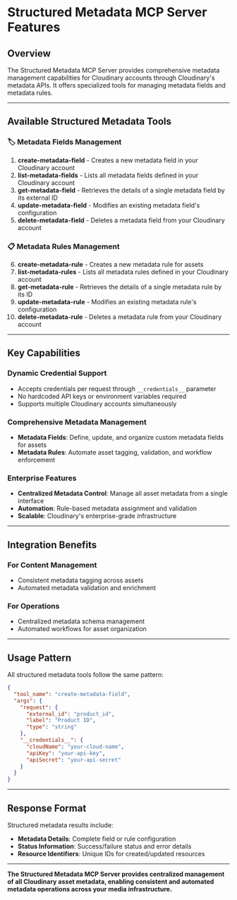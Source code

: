 # Structured Metadata MCP Server Features

## Overview
The Structured Metadata MCP Server provides comprehensive metadata management capabilities for Cloudinary accounts through Cloudinary's metadata APIs. It offers specialized tools for managing metadata fields and metadata rules.

---

## Available Structured Metadata Tools

### 🏷️ **Metadata Fields Management**
1. **create-metadata-field** - Creates a new metadata field in your Cloudinary account
2. **list-metadata-fields** - Lists all metadata fields defined in your Cloudinary account
3. **get-metadata-field** - Retrieves the details of a single metadata field by its external ID
4. **update-metadata-field** - Modifies an existing metadata field's configuration
5. **delete-metadata-field** - Deletes a metadata field from your Cloudinary account

### 📋 **Metadata Rules Management**
6. **create-metadata-rule** - Creates a new metadata rule for assets
7. **list-metadata-rules** - Lists all metadata rules defined in your Cloudinary account
8. **get-metadata-rule** - Retrieves the details of a single metadata rule by its ID
9. **update-metadata-rule** - Modifies an existing metadata rule's configuration
10. **delete-metadata-rule** - Deletes a metadata rule from your Cloudinary account

---

## Key Capabilities

### **Dynamic Credential Support**
- Accepts credentials per request through `__credentials__` parameter
- No hardcoded API keys or environment variables required
- Supports multiple Cloudinary accounts simultaneously

### **Comprehensive Metadata Management**
- **Metadata Fields**: Define, update, and organize custom metadata fields for assets
- **Metadata Rules**: Automate asset tagging, validation, and workflow enforcement

### **Enterprise Features**
- **Centralized Metadata Control**: Manage all asset metadata from a single interface
- **Automation**: Rule-based metadata assignment and validation
- **Scalable**: Cloudinary's enterprise-grade infrastructure

---

## Integration Benefits

### **For Content Management**
- Consistent metadata tagging across assets
- Automated metadata validation and enrichment

### **For Operations**
- Centralized metadata schema management
- Automated workflows for asset organization

---

## Usage Pattern

All structured metadata tools follow the same pattern:
```json
{
  "tool_name": "create-metadata-field",
  "args": {
    "request": {
      "external_id": "product_id",
      "label": "Product ID",
      "type": "string"
    },
    "__credentials__": {
      "cloudName": "your-cloud-name",
      "apiKey": "your-api-key",
      "apiSecret": "your-api-secret"
    }
  }
}
```

---

## Response Format

Structured metadata results include:
- **Metadata Details**: Complete field or rule configuration
- **Status Information**: Success/failure status and error details
- **Resource Identifiers**: Unique IDs for created/updated resources

---

**The Structured Metadata MCP Server provides centralized management of all Cloudinary asset metadata, enabling consistent and automated metadata operations across your media infrastructure.** 